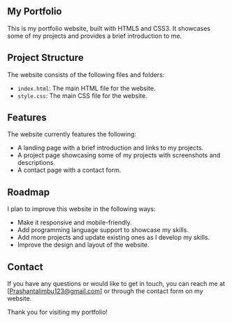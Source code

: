 ## My Portfolio

This is my portfolio website, built with HTML5 and CSS3. It showcases some of my projects and provides a brief introduction to me.

## Project Structure

The website consists of the following files and folders:

- `index.html`: The main HTML file for the website.
- `style.css`: The main CSS file for the website.

## Features

The website currently features the following:

- A landing page with a brief introduction and links to my projects.
- A project page showcasing some of my projects with screenshots and descriptions.
- A contact page with a contact form.

## Roadmap

I plan to improve this website in the following ways:

- Make it responsive and mobile-friendly.
- Add programming language support to showcase my skills.
- Add more projects and update existing ones as I develop my skills.
- Improve the design and layout of the website.

## Contact

If you have any questions or would like to get in touch, you can reach me at [Prashantalimbu123@gmail.com] or through the contact form on my website.

Thank you for visiting my portfolio!
